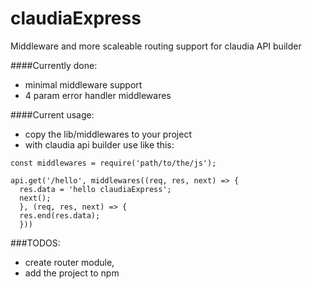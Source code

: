 # claudiaExpress
Middleware and more scaleable routing support for claudia API builder

####Currently done:
- minimal middleware support
- 4 param error handler middlewares

####Current usage:
- copy the lib/middlewares to your project
- with claudia api builder use like this:

```
const middlewares = require('path/to/the/js');

api.get('/hello', middlewares((req, res, next) => {
  res.data = 'hello claudiaExpress';
  next();
  }, (req, res, next) => {
  res.end(res.data);
  }))
```

###TODOS:
- create router module,
- add the project to npm
